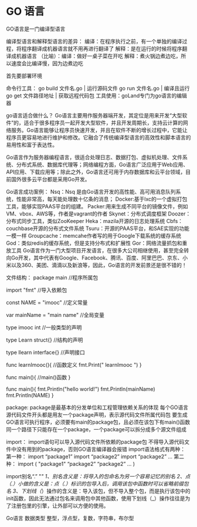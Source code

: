 # GO 语言

GO语言是一门编译型语言

编译型语言和解释型语言的差异：
编译：在程序执行之前，有一个单独的编译过程，将程序翻译成机器语言就不用再进行翻译了
解释：是在运行的时候将程序翻译成机器语言
（比喻）：编译：做好一桌子菜在开吃
    解释：煮火锅边煮边吃，所以速度会比编译慢，因为边煮边吃

首先要部署环境
 
命令行工具：
go build 文件名.go   | 运行源码文件
go  run 文件名.go     | 编译且运行
go get  文件路径地址   | 获取远程代码包
工具使用：goLand专门为go语言的编辑器

go语言适合做什么？
Go语言主要用作服务器端开发，其定位是用来开发“大型软件”的，适合于很多程序员一起开发大型软件，并且开发周期长，支持云计算的网络服务。Go语言能够让程序员快速开发，并且在软件不断的增长过程中，它能让程序员更容易地进行维护和修改。它融合了传统编译型语言的高效性和脚本语言的易用性和富于表达性。

Go语言作为服务器编程语言，很适合处理日志、数据打包、虚拟机处理、文件系统、分布式系统、数据库代理等；网络编程方面，Go语言广泛应用于Web应用、API应用、下载应用等；除此之外，Go语言还可用于内存数据库和云平台领域，目前国外很多云平台都是采用Go开发。


Go语言成功案例：
Nsq：Nsq 是由Go语言开发的高性能、高可用消息队列系统，性能非常高，每天能处理数十亿条的消息；
Docker:基于lxc的一个虚拟打包工具，能够实现PAAS平台的组建。
Packer:用来生成不同平台的镜像文件，例如VM、vbox、AWS等，作者是vagrant的作者
Skynet：分布式调度框架
Doozer：分布式同步工具，类似ZooKeeper
Heka：mazila开源的日志处理系统
Cbfs：couchbase开源的分布式文件系统
Tsuru：开源的PAAS平台，和SAE实现的功能一模一样
Groupcache：memcahe作者写的用于Google下载系统的缓存系统
God：类似redis的缓存系统，但是支持分布式和扩展性
Gor：网络流量抓包和重放工具
Go语言作为一门大型项目开发语言，在很多大公司相继使用，甚至完全转向Go开发，其中代表有Google、Facebook、腾讯、百度、阿里巴巴、京东、小米以及360、美团、滴滴以及新浪等，因此，Go语言的开发前景还是很不错的！


文件结构：
package main  //程序所属包

import "fmt" //导入依赖包
 
const NAME = "imooc" //定义常量

var mainName = "main name"  //全局变量

type  imooc int //一般类型的声明

type  Learn  struct{}    //结构的声明

type  llearn interface{}  //声明接口

func  learnImooc(){    //函数定义
fmt.Print(" learnImooc ")
}

func main(){    //main()函数
}


func main(){
	fmt.Println("hello world!")
	fmt.Println(mainName)
	fmt.Println(NAME)
}

package:
 	package是最基本的分发单位和工程管理依赖关系的体现
每个GO语言源代码文件开头都是用友一个package声明，表示源代码文件所属代码包
要生成GO语言可执行程序，必须要有main的package包，且必须在该包下有main()函数
        同一个路径下只能存在一个package，一个package可以拆分成多个源文件组成

import：
import语句可以导入源代码文件所依赖的package包
不得导入源代码文件中没有用到的package，否则GO语言编译器会报错
import语法格式有两种：
第一种：
import “package1”
import “package2”
import “package2”
...
第二种：
import (
"package1"
      “package2”
      “package2”
...
)

import别名“.”  "_"
1、别名含义是：将导入的包命名为另一个容易记忆的别名
2、点（.）小做的含义是：点（.）标识的包导入后，调用该包中函数时可以省略前缀包名
3、下划线（_）操作的含义是：导入该包，但不导入整个包，而是执行该包中的init函数，因此无法通过包名来调用包中其他函数，使用下划线（_）操作往往是为了注册包里的引擎，让外部可以方便的使用。

Go语言 数据类型
整型，浮点型，复数，字符串，布尔型




